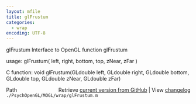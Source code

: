 ```yaml
---
layout: mfile
title: glFrustum
categories:
  - wrap
encoding: UTF-8
---
```


glFrustum  Interface to OpenGL function glFrustum

usage:  glFrustum( left, right, bottom, top, zNear, zFar )

C function:  void glFrustum(GLdouble left, GLdouble right, GLdouble bottom, GLdouble top, GLdouble zNear, GLdouble zFar)


<div class="code_header" style="text-align:right;">
  <span style="float:left;">Path&nbsp;&nbsp;</span> <span class="counter">Retrieve <a href=
  "https://raw.github.com/Psychtoolbox-3/Psychtoolbox-3/beta/./PsychOpenGL/MOGL/wrap/glFrustum.m">current version from GitHub</a> | View <a href=
  "https://github.com/Psychtoolbox-3/Psychtoolbox-3/commits/beta/./PsychOpenGL/MOGL/wrap/glFrustum.m">changelog</a></span>
</div>
<div class="code">
  <code>./PsychOpenGL/MOGL/wrap/glFrustum.m</code>
</div>
